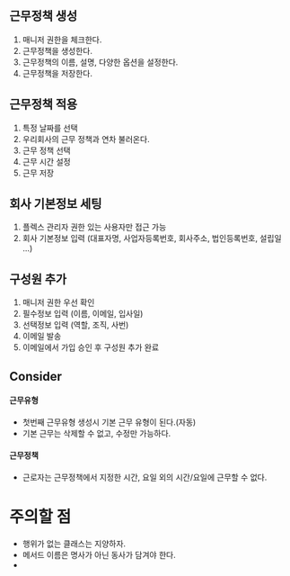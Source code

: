 ## 근무정책 생성
1. 매니저 권한을 체크한다.
2. 근무정책을 생성한다.
3. 근무정책의 이름, 설명, 다양한 옵션을 설정한다.
4. 근무정책을 저장한다.

## 근무정책 적용 
1. 특정 날짜를 선택
2. 우리회사의 근무 정책과 연차 불러온다. 
3. 근무 정책 선택
4. 근무 시간 설정
5. 근무 저장


## 회사 기본정보 세팅
1. 플렉스 관리자 권한 있는 사용자만 접근 가능
2. 회사 기본정보 입력 (대표자명, 사업자등록번호, 회사주소, 법인등록번호, 설립일 ...)


## 구성원 추가
1. 매니저 권한 우선 확인
2. 필수정보 입력 (이름, 이메일, 입사일)
3. 선택정보 입력 (역할, 조직, 사번)
4. 이메일 발송
5. 이메일에서 가입 승인 후 구성원 추가 완료


## Consider
#### 근무유형
- 첫번째 근무유형 생성시 기본 근무 유형이 된다.(자동)
- 기본 근무는 삭제할 수 없고, 수정만 가능하다.

#### 근무정책
- 근로자는 근무정책에서 지정한 시간, 요일 외의 시간/요일에 근무할 수 없다. 


# 주의할 점
- 행위가 없는 클래스는 지양하자. 
- 메서드 이름은 명사가 아닌 동사가 담겨야 한다.
- 